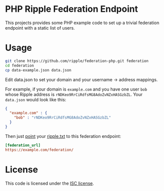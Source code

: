 # PHP Ripple Federation Endpoint

This projects provides some PHP example code to set up a trivial federation
endpoint with a static list of users.

# Usage

``` sh
git clone https://github.com/ripple/federation-php.git federation
cd federation
cp data-example.json data.json
```

Edit data.json to set your domain and your username -> address mappings.

For example, if your domain is `example.com` and you have one user `bob` whose
Ripple address is `rNDKeo9RrCiRdfsMG8AdoZvNZxHASGzbZL`. Your `data.json` would
look like this:

``` json
{
  "example.com" : {
    "bob" : "rNDKeo9RrCiRdfsMG8AdoZvNZxHASGzbZL"
  }
}
```

Then just [point](https://ripple.com/wiki/Federation_protocol#Service_declaration) your [ripple.txt](https://ripple.com/wiki/Ripple.txt) to this federation endpoint:

``` ini
[federation_url]
https://example.com/federation/
```

# License

This code is licensed under the [ISC license](http://opensource.org/licenses/ISC).
